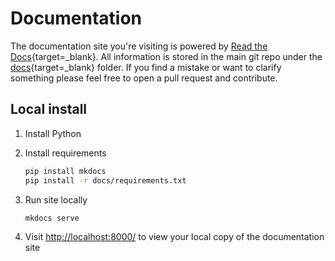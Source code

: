 # Documentation

The documentation site you're visiting is powered by [Read the Docs]{target=_blank}.
All information is stored in the main git repo under the [docs]{target=_blank}
folder. If you find a mistake or want to clarify something please feel free to
open a pull request and contribute.

## Local install

1. Install Python
1. Install requirements

    ```sh
    pip install mkdocs
    pip install -r docs/requirements.txt
    ```

1. Run site locally

    ```sh
    mkdocs serve
    ```

1. Visit [http://localhost:8000/](http://localhost:8000/) to view your local copy of the documentation site


[Read the Docs]: https://readthedocs.org/
[docs]: https://github.com/versx/MapJS/tree/master/docs
